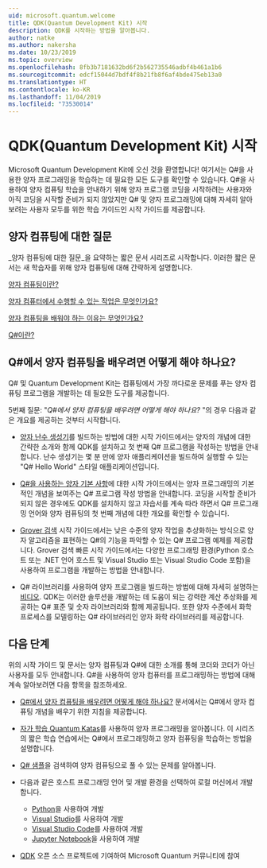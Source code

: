 ```yaml
---
uid: microsoft.quantum.welcome
title: QDK(Quantum Development Kit) 시작
description: QDK를 시작하는 방법을 알아봅니다.
author: natke
ms.author: nakersha
ms.date: 10/23/2019
ms.topic: overview
ms.openlocfilehash: 8fb3b7181632bd6f2b562735546adbf4b461a1b6
ms.sourcegitcommit: edcf15044d7bdf4f8b21fb8f6af4bde475eb13a0
ms.translationtype: HT
ms.contentlocale: ko-KR
ms.lasthandoff: 11/04/2019
ms.locfileid: "73530014"
---
```

# <a name="get-started-with-the-quantum-development-kit-qdk"></a>QDK(Quantum Development Kit) 시작

Microsoft Quantum Development Kit에 오신 것을 환영합니다!  여기서는 Q#을 사용한 양자 프로그래밍을 학습하는 데 필요한 모든 도구를 확인할 수 있습니다.  Q#을 사용하여 양자 컴퓨팅 학습을 안내하기 위해 양자 프로그램 코딩을 시작하려는 사용자와 아직 코딩을 시작할 준비가 되지 않았지만 Q# 및 양자 프로그래밍에 대해 자세히 알아보려는 사용자 모두를 위한 학습 가이드인 시작 가이드를 제공합니다.

## <a name="questions-about-quantum-computing"></a>양자 컴퓨팅에 대한 질문

_양자 컴퓨팅에 대한 질문_을 요약하는 짧은 문서 시리즈로 시작합니다. 이러한 짧은 문서는 새 학습자를 위해 양자 컴퓨팅에 대해 간략하게 설명합니다.

[양자 컴퓨팅이란?](xref:microsoft.quantum.overview.what)

[양자 컴퓨터에서 수행할 수 있는 작업은 무엇인가요?](xref:microsoft.quantum.overview.computers)

[양자 컴퓨팅을 배워야 하는 이유는 무엇인가요?](xref:microsoft.quantum.overview.why)

[Q#이란?](xref:microsoft.quantum.overview.qsharp)

## <a name="how-to-learn-quantum-computing-with-q"></a>Q#에서 양자 컴퓨팅을 배우려면 어떻게 해야 하나요?

Q# 및 Quantum Development Kit는 컴퓨팅에서 가장 까다로운 문제를 푸는 양자 컴퓨팅 프로그램을 개발하는 데 필요한 도구를 제공합니다.

5번째 질문:  "_Q#에서 양자 컴퓨팅을 배우려면 어떻게 해야 하나요?_ "의 경우 다음과 같은 개요를 제공하는 것부터 시작합니다.

* [양자 난수 생성기](xref:microsoft.quantum.quickstarts.qrng)를 빌드하는 방법에 대한 시작 가이드에서는 양자의 개념에 대한 간략한 소개와 함께 QDK를 설치하고 첫 번째 Q# 프로그램을 작성하는 방법을 안내합니다. 난수 생성기는 몇 분 만에 양자 애플리케이션을 빌드하여 실행할 수 있는 "Q# Hello World" 스타일 애플리케이션입니다.

* [Q#을 사용하는 양자 기본 사항](xref:microsoft.quantum.write-program)에 대한 시작 가이드에서는 양자 프로그래밍의 기본적인 개념을 보여주는 Q# 프로그램 작성 방법을 안내합니다. 코딩을 시작할 준비가 되지 않은 경우에도 QDK를 설치하지 않고 자습서를 계속 따라 하면서 Q# 프로그래밍 언어와 양자 컴퓨팅의 첫 번째 개념에 대한 개요를 확인할 수 있습니다.

* [Grover 검색](xref:microsoft.quantum.quickstarts.search) 시작 가이드에서는 낮은 수준의 양자 작업을 추상화하는 방식으로 양자 알고리즘을 표현하는 Q#의 기능을 파악할 수 있는 Q# 프로그램 예제를 제공합니다.  Grover 검색 빠른 시작 가이드에서는 다양한 프로그래밍 환경(Python 호스트 또는 .NET 언어 호스트 및 Visual Studio 또는 Visual Studio Code 포함)을 사용하여 프로그램을 개발하는 방법을 안내합니다.

* Q# 라이브러리를 사용하여 양자 프로그램을 빌드하는 방법에 대해 자세히 설명하는 [비디오](https://www.microsoft.com/videoplayer/embed/RE2JOJf).  QDK는 이러한 솔루션을 개발하는 데 도움이 되는 강력한 계산 추상화를 제공하는 Q# 표준 및 숫자 라이브러리와 함께 제공됩니다. 또한 양자 수준에서 화학 프로세스를 모델링하는 Q# 라이브러리인 양자 화학 라이브러리를 제공합니다.

## <a name="next-steps"></a>다음 단계

위의 시작 가이드 및 문서는 양자 컴퓨팅과 Q#에 대한 소개를 통해 코더와 코더가 아닌 사용자를 모두 안내합니다.  Q#을 사용하여 양자 컴퓨터를 프로그래밍하는 방법에 대해 계속 알아보려면 다음 항목을 참조하세요.

* [Q#에서 양자 컴퓨팅을 배우려면 어떻게 해야 하나요?](xref:microsoft.quantum.overview.learn) 문서에서는 Q#에서 양자 컴퓨팅 개념을 배우기 위한 지침을 제공합니다.

* [자가 학습 Quantum Katas](https://aka.ms/try-quantum-katas)를 사용하여 양자 프로그래밍을 알아봅니다. 이 시리즈의 짧은 학습 연습에서는 Q#에서 프로그래밍하고 양자 컴퓨팅을 학습하는 방법을 설명합니다.

* [Q# 샘플](https://docs.microsoft.com/samples/browse/?languages=qsharp)을 검색하여 양자 컴퓨팅으로 풀 수 있는 문제를 알아봅니다.

* 다음과 같은 호스트 프로그래밍 언어 및 개발 환경을 선택하여 로컬 머신에서 개발합니다.
  * [Python](xref:microsoft.quantum.install#develop-with-python)을 사용하여 개발
  * [Visual Studio](xref:microsoft.quantum.install#develop-with-c-on-windows-using-visual-studio)를 사용하여 개발
  * [Visual Studio Code](xref:microsoft.quantum.install#develop-with-c-using-visual-studio-code)를 사용하여 개발
  * [Jupyter Notebook](xref:microsoft.quantum.install#develop-with-jupyter-notebooks)을 사용하여 개발

* [QDK](xref:microsoft.quantum.contributing) 오픈 소스 프로젝트에 기여하여 Microsoft Quantum 커뮤니티에 참여
